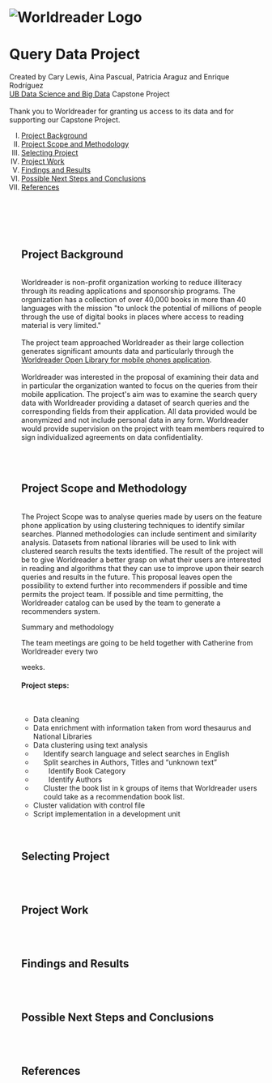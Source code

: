 # ![Worldreader Logo](https://comms.worldreader.org/wp-content/themes/worldreader/assets/images/logo.png) 
# Query Data Project 


Created by Cary Lewis, Aina Pascual, Patricia Araguz and Enrique Rodríguez
<br>
<a href="http://www.ub.edu/datascience/postgraduate/">UB Data Science and Big Data</a> Capstone Project
<br><br>
Thank you to Worldreader for granting us access to its data and for supporting our Capstone Project.

<ol type="I">
<li><a href="#projectbackground">Project Background</a></li>
<li><a href="#projectscope">Project Scope and Methodology</a></li>
<li><a href="#projectselect">Selecting Project</a></li>
<li><a href="#projectwork">Project Work</a></li>
<li><a href="#projectresults">Findings and Results</a></li>
<li><a href="#projectnextsteps">Possible Next Steps and Conclusions</a></li>
<li><a href="#projectreferences">References</a></li>

<br><br><br><br>

<h2><a id="projectbackground">Project Background</a></h2>
<br>
Worldreader is non-profit organization working to reduce illiteracy through its reading applications and sponsorship programs. The organization has a collection of over 40,000 books in more than 40 languages with the mission "to unlock the potential of millions of people through the use of digital books in places where access to reading material is very limited."
<br><br>
The project team approached Worldreader as their large collection generates significant amounts data and particularly through the <a href="https://www.worldreader.org/what-we-do/worldreader-mobile/">Worldreader Open Library for mobile phones application</a>.
<br><br>
Worldreader was interested in the proposal of examining their data and in particular the organization wanted to focus on the queries from their mobile application. The project's aim was to examine the search query data with Worldreader providing a dataset of search queries and the corresponding fields from their application. All data provided would be anonymized and not include personal data in any form. Worldreader would provide supervision on the project with team members required to sign individualized agreements on data confidentiality.
<br><br><br><br>
<h2><a id="projectscope">Project Scope and Methodology</a></h2>
<br>
The Project Scope was to analyse queries made by users on the feature phone application by using clustering techniques to identify similar searches. Planned methodologies can include sentiment and similarity analysis. Datasets from national libraries will be used to link with clustered search results the texts identified. The result of the project will be to give Worldreader a better grasp on what their users are interested in reading and algorithms that they can use to improve upon their search queries and results in the future. This proposal leaves open the possibility to extend further into recommenders if possible and time permits the project team. If possible and time permitting, the Worldreader catalog can be used by the team to generate a recommenders system.

Summary and methodology

The team meetings are going to be held together with Catherine from Worldreader every two

weeks.

<h4>Project steps:</h4>
<br>
<ul>
<li>Data cleaning</li>
<li>Data enrichment with information taken from word thesaurus and National Libraries</li>
<li>Data clustering using text analysis</li>
<li style="padding-left:20px">Identify search language and select searches in English</li>
<li style="padding-left:20px">Split searches in Authors, Titles and “unknown text”</li>
<li style="padding-left:30px">Identify Book Category</li>
<li style="padding-left:30px">Identify Authors</li>
<li style="padding-left:20px">Cluster the book list in k groups of items that Worldreader users could take as a recommendation book list.</li>
<li>Cluster validation with control file</li>
<li>Script implementation in a development unit</li>
</ul>
<br><br>
<h2><a id="projectselect">Selecting Project</a></h2>
<br><br>
<h2><a id="projectwork">Project Work</a></h2>
<br><br>
<h2><a id="projectresults">Findings and Results</a></h2>
<br><br>
<h2><a id="projectnextsteps">Possible Next Steps and Conclusions</a></h2>
<br><br>
<h2><a id="projectreferences">References</a></h2>
